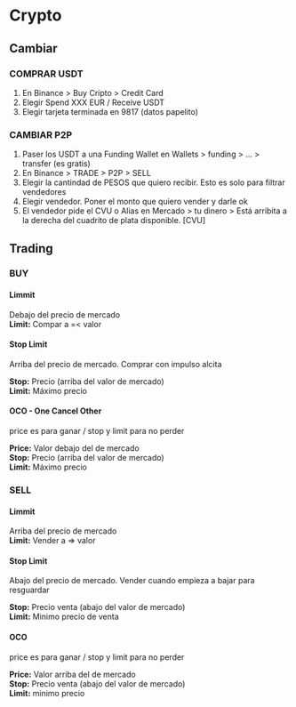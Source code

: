 # Crypto

## Cambiar

### COMPRAR USDT

1. En Binance > Buy Cripto > Credit Card
2. Elegir Spend XXX EUR / Receive USDT
3. Elegir tarjeta terminada en 9817 (datos papelito)

### CAMBIAR P2P

1. Paser los USDT a una Funding Wallet en Wallets > funding > ... > transfer (es gratis)
2. En Binance > TRADE > P2P > SELL
3. Elegir la cantindad de PESOS que quiero recibir. Esto es solo para filtrar vendedores
4. Elegir vendedor. Poner el monto que quiero vender y darle ok
5. El vendedor pide el CVU o Alias
   en Mercado > tu dinero > Está arribita a la derecha del cuadrito de plata disponible. [CVU]

## Trading

### BUY

#### Limmit

Debajo del precio de mercado  
**Limit:** Compar a =< valor

#### Stop Limit

Arriba del precio de mercado. Comprar con impulso alcita

**Stop:** Precio (arriba del valor de mercado)  
**Limit:** Máximo precio

#### OCO - One Cancel Other

price es para ganar / stop y limit para no perder

**Price:** Valor debajo del de mercado  
**Stop:** Precio (arriba del valor de mercado)  
**Limit:** Máximo precio

### SELL

#### Limmit

Arriba del precio de mercado  
**Limit:** Vender a => valor

#### Stop Limit

Abajo del precio de mercado. Vender cuando empieza a bajar para resguardar

**Stop:** Precio venta (abajo del valor de mercado)  
**Limit:** Minimo precio de venta

#### OCO

price es para ganar / stop y limit para no perder

**Price:** Valor arriba del de mercado  
**Stop:** Precio venta (abajo del valor de mercado)  
**Limit:** minimo precio
